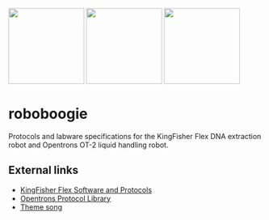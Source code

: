 <img src="https://www.bc-diagnostics.com/wp-content/uploads/2014/07/BCD-KingFisher-Flex.jpg" height=150> <img src="https://opentrons.com/static/ot2_precise-a428637e2c5e4edbcce16a90d6aad08e.jpg" height=150> <img src="http://static2.wikia.nocookie.net/__cb20090216043852/flightoftheconchords/images/2/29/1x01_-_Robots.jpg" height=150>

# roboboogie

Protocols and labware specifications for the KingFisher Flex DNA extraction robot and Opentrons OT-2 liquid handling robot.

## External links

* [KingFisher Flex Software and Protocols](https://www.thermofisher.com/us/en/home/life-science/dna-rna-purification-analysis/automated-purification-extraction/kingfisher-flex.html)
* [Opentrons Protocol Library](https://protocols.opentrons.com/)
* [Theme song](https://www.youtube.com/watch?v=2IPAOxrH7Ro)

